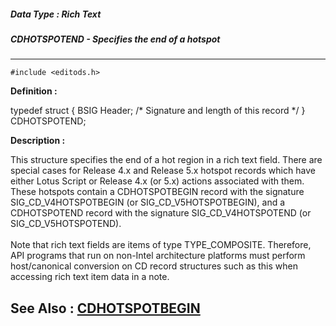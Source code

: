 ##### Data Type : Rich Text
##### CDHOTSPOTEND - Specifies the end of a hotspot
---
```
#include <editods.h>
```

**Definition :**

typedef struct
 {
 BSIG Header; /* Signature and length of this record */ 
 } CDHOTSPOTEND;


**Description :**

This structure specifies the end of a hot region in a rich text field. There are special cases for Release 4.x and Release 5.x hotspot records which have either Lotus Script or Release 4.x (or 5.x) actions associated with them.  These hotspots contain a CDHOTSPOTBEGIN record with the signature SIG_CD_V4HOTSPOTBEGIN (or SIG_CD_V5HOTSPOTBEGIN), and a CDHOTSPOTEND record with the signature SIG_CD_V4HOTSPOTEND (or SIG_CD_V5HOTSPOTEND).<br>
<br>
Note that rich text fields are items of type TYPE_COMPOSITE. Therefore, API programs that run on non-Intel architecture platforms must perform host/canonical conversion on CD record structures such as this when accessing rich text item data in a note.


**See Also :**
[CDHOTSPOTBEGIN](/domino-c-api-docs/reference/Data/CDHOTSPOTBEGIN)
---
